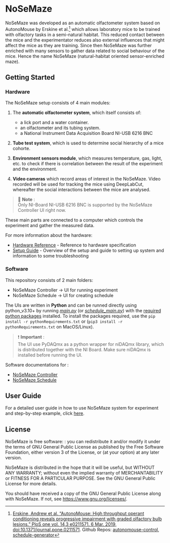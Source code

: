 # NoSeMaze

NoSeMaze was developed as an automatic olfactometer system based on AutonoMouse by Erskine et al.[^1] which allows laboratory mice to be trained with olfactory tasks in a semi-natural habitat. This reduced contact between the mice and the experimentator reduces also external influences that might affect the mice as they are training. Since then NoSeMaze was further enriched with many sensors to gather data related to social behaviour of the mice. Hence the name NoSeMaze (natural-habitat oriented sensor-enriched maze).

[^1]: [Erskine, Andrew et al. “AutonoMouse: High throughput operant conditioning reveals progressive impairment with graded olfactory bulb lesions.” PloS one vol. 14,3 e0211571. 6 Mar. 2019, doi:10.1371/journal.pone.0211571](https://www.ncbi.nlm.nih.gov/pmc/articles/PMC6402634/). Github Repos: [autonomouse-control](https://github.com/RoboDoig/autonomouse-control), [schedule-generator](https://github.com/RoboDoig/schedule-generator)

## Getting Started

### Hardware

The NoSeMaze setup consists of 4 main modules:

1. The **automatic olfactometer system**, which itself consists of:
    - a lick port and a water container.
    - an olfactometer and its tubing system.
    - a National Instrument Data Acquisition Board NI-USB 6216 BNC

2. **Tube test system**, which is used to determine social hierarchy of a mice cohorte.

3. **Environment sensors module**, which measures temperature, gas, light, etc. to check if there is correlation between the result of the experiment and the environment.

4. **Video cameras** which record areas of interest in the NoSeMaze. Video recorded will be used for tracking the mice using DeepLabCut, whereafter the social interactions between the mice are analysed.

> :memo: **Note** :  
> Only NI-Board NI-USB 6216 BNC is supported by the NoSeMaze Controller UI right now.

These main parts are connected to a computer which controls the experiment and gather the measured data.

For more information about the hardware:

- [Hardware Reference](/Documentation/hardwareReference.md) - Reference to hardware specification
- [Setup Guide](/Documentation/setupGuide.md) - Overview of the setup and guide to setting up system and information to some troubleshooting

### Software

This repository consists of 2 main folders:

- NoSeMaze Controller &rarr; UI for running experiment
- NoSeMaze Schedule &rarr; UI for creating schedule

The UIs are written in **Python** and can be runned directly using python_v3.10+ by running [*main.py*](/NoSeMaze%20Controller/main.py) (or [*schedule_main.py*](/NoSeMaze%20Schedule/scheduleMain.py)) with the [required python packages](/pythonRequirements.txt) installed. To install the packages required, use the `pip install -r pythonRequirements.txt` or (`pip3 install -r pythonRequirements.txt` on MacOS/Linux).

> :exclamation: **Important** :  
> The UI use PyDAQmx as a python wrapper for niDAQmx library, which is distributed together with the NI Board. Make sure niDAQmx is installed before running the UI.

Software documentations for :

- [NoSeMaze Controller](/NoSeMaze%20Controller/README.md)
- [NoSeMaze Schedule](/NoSeMaze%20Schedule/README.md)

## User Guide

For a detailed user guide in how to use NoSeMaze system for experiment and step-by-step example, click [here](/Documentation/userGuide.md).

## License

NoSeMaze is free software: : you can redistribute it and/or modify it under the terms of GNU General Public License as published by the Free Software Foundation, either version 3 of the License, or (at your option) at any later version.

NoSeMaze is distributed in the hope that it will be useful, but WITHOUT ANY WARRANTY; without even the implied warranty of MERCHANTABILITY or FITNESS FOR A PARTICULAR PURPOSE. See the GNU General Public License for more details.

You should have received a copy of the GNU General Public License along with NoSeMaze. If not, see <https://www.gnu.org/licenses/>.

